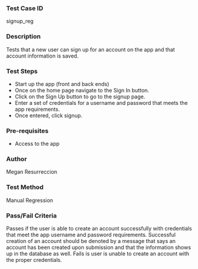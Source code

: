### Test Case ID
signup_reg

### Description
Tests that a new user can sign up for an account on the app and that account information is saved.

### Test Steps
- Start up the app (front and back ends)
- Once on the home page navigate to the Sign In button.
- Click on the Sign Up button to go to the signup page.
- Enter a set of credentials for a username and password that meets the app requirements.
- Once entered, click signup.

### Pre-requisites
- Access to the app

### Author
Megan Resurreccion

### Test Method
Manual Regression

### Pass/Fail Criteria
Passes if the user is able to create an account successfully with credentials that meet the app username and password requirements. Successful creation of an account should be denoted by a message that says an account has been created upon submission and that the information shows up in the database as well.
Fails is user is unable to create an account with the proper credentials.
